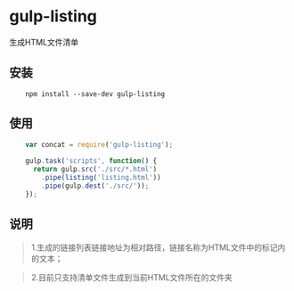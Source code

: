 # gulp-listing
生成HTML文件清单

## 安装
```
    npm install --save-dev gulp-listing
```

## 使用
```javascript
    var concat = require('gulp-listing');
    
    gulp.task('scripts', function() {
      return gulp.src('./src/*.html')
        .pipe(listing('listing.html'))
        .pipe(gulp.dest('./src/'));
    });
```

## 说明
>1.生成的链接列表链接地址为相对路径，链接名称为HTML文件中的<title></title>标记内的文本；

>2.目前只支持清单文件生成到当前HTML文件所在的文件夹


